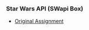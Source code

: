 ### Star Wars API (SWapi Box)

* [Original Assignment](http://frontend.turing.io/projects/swapi-box.html)
